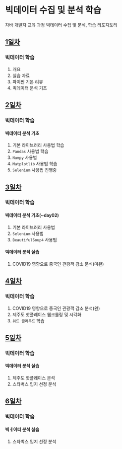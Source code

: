 # 빅데이터 수집 및 분석 학습
자바 개발자 교육 과정 빅데이터 수집 및 분석, 학습 리포지토리

## [1일차](https://github.com/king-dong-gun/python_bigdata_analyze/blob/main/Day01.md)
### 빅데이터 학습
1. 개요
2. 실습 자료
3. 파이썬 기본 리뷰
4. 빅데이터 분석 기초

## [2일차](https://github.com/king-dong-gun/python_bigdata_analyze/blob/main/Day02.md)
### 빅데이터 학습
#### 빅데이터 분석 기초
1. 기본 라이브러리 사용법 학습
2. `Pandas` 사용법 학습
3. `Numpy` 사용법
4. `Matplotlib` 사용법 학습
5. `Selenium` 사용법 진행중

## [3일차](https://github.com/king-dong-gun/python_bigdata_analyze/blob/main/Day03.md)
### 빅데이터 학습
#### 빅데이터 분석 기초(~day02)
1. 기본 라이브러리 사용법
2. `Selenium` 사용법
3. `BeautifulSoup4` 사용법
#### 빅데이터 분석 실습
1. COVID19 영향으로 중국인 관광객 감소 분석(미완)


## [4일차](https://github.com/king-dong-gun/python_bigdata_analyze/blob/main/Day04.md)
### 빅데이터 학습
1. COVID19 영향으로 중국인 관광객 감소 분석(완)
2. 제주도 핫플레이스 웹크롤링 및 시각화
3. `워드 클라우드` 학습
## [5일차](https://github.com/king-dong-gun/python_bigdata_analyze/blob/main/Day04.md)
### 빅데이터 학습
#### 빅데이터 분석 실습
1. 제주도 핫플레이스 분석
2. 스타벅스 입지 선정 분석

## [6일차](https://github.com/king-dong-gun/python_bigdata_analyze/blob/main/Day06.md)
### 빅데이터 학습
#### 빅ㅔ이터 분석 실습
1. 스타벅스 입지 선정 분석

